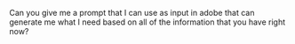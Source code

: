 Can you give me a prompt that I can use as input in adobe that can generate me what I need based on all of the
information that you have right now? 
